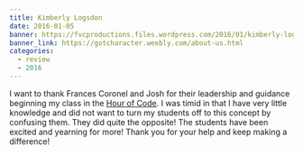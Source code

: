 ```yaml
---
title: Kimberly Logsdon
date: 2016-01-05
banner: https://fvcproductions.files.wordpress.com/2016/01/kimberly-logsdon.png?h=200
banner_link: https://gotcharacter.weebly.com/about-us.html
categories:
  - review
  - 2016
---
```


I want to thank Frances Coronel and Josh for their leadership and guidance beginning my class in the [Hour of Code](//hourofcode.com/us). I was timid in that I have very little knowledge and did not want to turn my students off to this concept by confusing them. They did quite the opposite! The students have been excited and yearning for more! Thank you for your help and keep making a difference!
